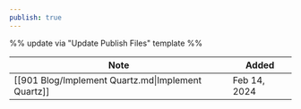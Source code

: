 ```yaml
---
publish: true
---
```

%% update via "Update Publish Files" template %% 

| Note                                               | Added        |
| -------------------------------------------------- | ------------ |
| [[901 Blog/Implement Quartz.md\|Implement Quartz]] | Feb 14, 2024 |
